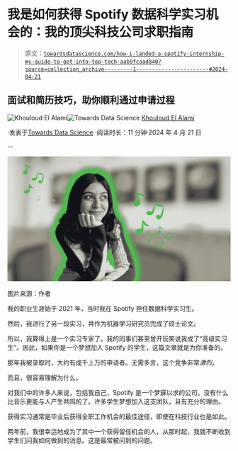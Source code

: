 # 我是如何获得 Spotify 数据科学实习机会的：我的顶尖科技公司求职指南

> 原文：[`towardsdatascience.com/how-i-landed-a-spotify-internship-my-guide-to-get-into-top-tech-aab9fcaad840?source=collection_archive---------1-----------------------#2024-04-21`](https://towardsdatascience.com/how-i-landed-a-spotify-internship-my-guide-to-get-into-top-tech-aab9fcaad840?source=collection_archive---------1-----------------------#2024-04-21)

## 面试和简历技巧，助你顺利通过申请过程

[](https://medium.com/@elalamik?source=post_page---byline--aab9fcaad840--------------------------------)![Khouloud El Alami](https://medium.com/@elalamik?source=post_page---byline--aab9fcaad840--------------------------------)[](https://towardsdatascience.com/?source=post_page---byline--aab9fcaad840--------------------------------)![Towards Data Science](https://towardsdatascience.com/?source=post_page---byline--aab9fcaad840--------------------------------) [Khouloud El Alami](https://medium.com/@elalamik?source=post_page---byline--aab9fcaad840--------------------------------)

·发表于[Towards Data Science](https://towardsdatascience.com/?source=post_page---byline--aab9fcaad840--------------------------------) ·阅读时长：11 分钟·2024 年 4 月 21 日

--

![](img/c3453b8c423b82c88dec41fb908266cc.png)

图片来源：作者

我的职业生涯始于 2021 年，当时我在 Spotify 担任数据科学实习生。

然后，我进行了另一段实习，并作为机器学习研究员完成了硕士论文。

所以，我算得上是一个实习专家了。我的同事们甚至曾开玩笑说我成了“高级实习生”。因此，如果你是一个梦想加入 Spotify 的学生，这篇文章就是为你准备的。

那年我被录取时，大约有成千上万的申请者。无需多言，这个竞争非常*激烈*。

而且，很容易理解为什么。

对我们中的许多人来说，包括我自己，Spotify 是一个梦寐以求的公司。没有什么比音乐更能与人产生共鸣的了。许多学生梦想加入这支团队，且有充分的理由。

获得实习通常是毕业后获得全职工作机会的最佳途径，即使在科技行业也是如此。

两年前，我很幸运地成为了其中一个获得留任机会的人，从那时起，我就不断收到学生们问我如何做到的消息。这是最常被问到的问题。
